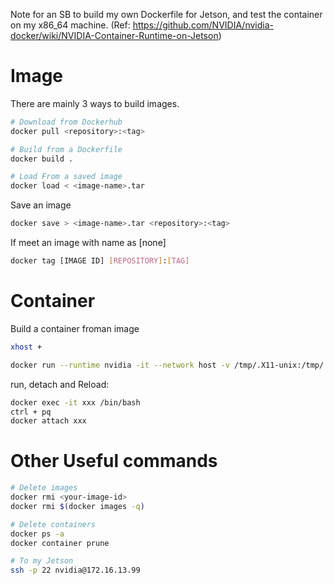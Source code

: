 Note for an SB to build my own Dockerfile for Jetson, and test the container on my x86_64 machine. (Ref: https://github.com/NVIDIA/nvidia-docker/wiki/NVIDIA-Container-Runtime-on-Jetson)



# Image
There are mainly 3 ways to build images.
```sh
# Download from Dockerhub
docker pull <repository>:<tag>

# Build from a Dockerfile
docker build .

# Load From a saved image 
docker load < <image-name>.tar
```

Save an image
```sh
docker save > <image-name>.tar <repository>:<tag>
```

If meet an image with name as [none]

```sh
docker tag [IMAGE ID] [REPOSITORY]:[TAG]
```
  
# Container
Build a container froman image
```sh
xhost +

docker run --runtime nvidia -it --network host -v /tmp/.X11-unix:/tmp/.X11-unix --name <your-preferred-name> <repository>:<tag>  /bin/bash
```
run, detach and Reload:
```sh
docker exec -it xxx /bin/bash
ctrl + pq
docker attach xxx
```
  
# Other Useful commands
```sh
# Delete images
docker rmi <your-image-id>
docker rmi $(docker images -q)

# Delete containers
docker ps -a
docker container prune

# To my Jetson
ssh -p 22 nvidia@172.16.13.99
```
